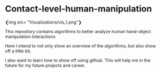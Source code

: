 # Contact-level-human-manipulation

❮img src= "Visualizations/vis_1.png"❯

This repository contains algorithms to better analyze human hand-object manipulation interactions

Here I intend to not only show an overview of the algorithms, but also show off a little bit.

I also want to learn how to show off using github. This will help me in the future for my future projects and career.



